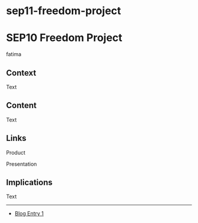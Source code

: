 # sep11-freedom-project
# SEP10 Freedom Project
fatima

## Context
Text

## Content
Text

## Links

Product

Presentation

## Implications
Text

---

* [Blog Entry 1](entries/entry01.md)
